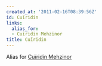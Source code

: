 ```yaml
---
created_at: '2011-02-16T08:39:56Z'
id: Cuïridin
links:
  alias_for:
  - Cuïridin Mehzinor
title: Cuïridin
---
```


Alias for [Cuïridin Mehzinor]

  [Cuïridin Mehzinor]: Cuïridin_Mehzinor
